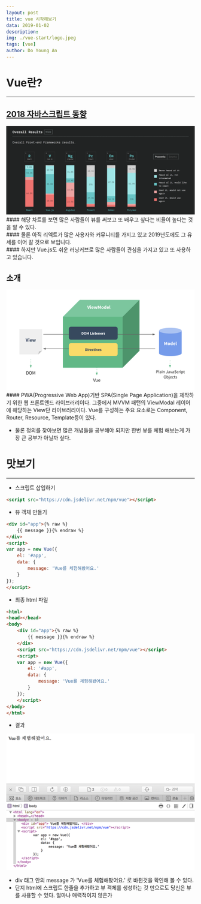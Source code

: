 ```yaml
---
layout: post
title: vue 시작해보기
data: 2019-01-02
description: 
img: ./vue-start/logo.jpeg
tags: [vue]
author: Do Young An
---
```


# Vue란?
-------------------------------------------------------------------------------------------------------
## [2018 자바스크립트 동향](https://2018.stateofjs.com)

<img src="./../assets/img/vue-start/2018_front_end_chart.png" />
#### 해당 차트를 보면 많은 사람들이 뷰를 써보고 또 배우고 싶다는 비율이 높다는 것을 알 수 있다.<br/>
#### 물론 아직 리엑트가 많은 사용자와 커뮤니티를 가지고 있고 2019년도에도 그 유세를 이어 갈 것으로 보입니다.<br/>
#### 하지만 Vue.js도 쉬운 러닝커브로 많은 사람들이 관심을 가지고 있고 또 사용하고 있습니다.

## 소개
<img src="./../assets/img/vue-start/mvvm-of-vue.png" />
#### PWA(Progressive Web App)기반 SPA(Single Page Application)을 제작하기 위한 웹 프론트엔드 라이브러리이다. 그중에서 MVVM 패턴의 ViewModal 레이어에 해당하는 View단 라이브러리이다. Vue를 구성하는 주요 요소로는 Component, Router, Resource, Template등이 있다.

- 물론 정의를 찾아보면 많은 개념들을 공부해야 되지만 한번 뷰를 체험 해보는게 가장 큰 공부가 아닐까 싶다.

# 맛보기
-------------------------------------------------------------------------------------------------------
* 스크립트 삽입하기

``` html
<script src="https://cdn.jsdelivr.net/npm/vue"></script>
```

* 뷰 객체 만들기

``` html
<div id="app">{% raw %}
    {{ message }}{% endraw %}
</div>
<script>
var app = new Vue({
    el: '#app',
    data: {
        message: 'Vue를 체험해봤어요.'
    }
});
</script>
```

* 최종 html 파일

``` html
<html>
<head></head>
<body>
    <div id="app">{% raw %}
        {{ message }}{% endraw %}
    </div>
    <script src="https://cdn.jsdelivr.net/npm/vue"></script>
    <script>
    var app = new Vue({
        el: '#app',
        data: {
            message: 'Vue를 체험해봤어요.'
        }
    });
    </script>
</body>
</html>
```

* 결과

<img src="./../assets/img/vue-start/vue_start.png" />

- div 태그 안의 message 가 'Vue를 체험해봤어요.' 로 바뀐것을 확인해 볼 수 있다.
- 단지 html에 스크립트 한줄을 추가하고 뷰 객체를 생성하는 것 만으로도 당신은 뷰를 사용할 수 있다. 얼마나 매력적이지 않은가